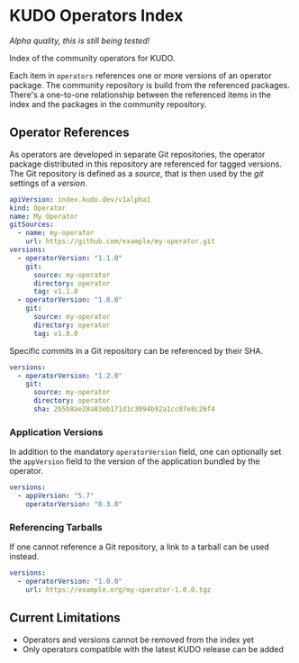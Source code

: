 # KUDO Operators Index

*Alpha quality, this is still being tested!*

Index of the community operators for KUDO.

Each item in `operators` references one or more versions of an operator package. The community repository is build from the referenced packages. There's a one-to-one relationship between the referenced items in the index and the packages in the community repository.

## Operator References

As operators are developed in separate Git repositories, the operator package distributed in this repository are referenced for tagged versions. The Git repository is defined as a _source_, that is then used by the _git_ settings of a _version_.

```yaml
apiVersion: index.kudo.dev/v1alpha1
kind: Operator
name: My Operator
gitSources:
  - name: my-operator
    url: https://github.com/example/my-operator.git
versions:
  - operatorVersion: "1.1.0"
    git:
      source: my-operator
      directory: operator
      tag: v1.1.0
  - operatorVersion: "1.0.0"
    git:
      source: my-operator
      directory: operator
      tag: v1.0.0
```

Specific commits in a Git repository can be referenced by their SHA.

```yaml
versions:
  - operatorVersion: "1.2.0"
    git:
      source: my-operator
      directory: operator
      sha: 2b5b8ae28a83eb171d1c3094b92a1cc07e8c26f4

```

### Application Versions

In addition to the mandatory `operatorVersion` field, one can optionally set the `appVersion` field to the version of the application bundled by the operator.

```yaml
versions:
  - appVersion: "5.7"
    operatorVersion: "0.3.0"
```

### Referencing Tarballs

If one cannot reference a Git repository, a link to a tarball can be used instead.

```yaml
versions:
  - operatorVersion: "1.0.0"
    url: https://example.org/my-operator-1.0.0.tgz
```

## Current Limitations

* Operators and versions cannot be removed from the index yet
* Only operators compatible with the latest KUDO release can be added
